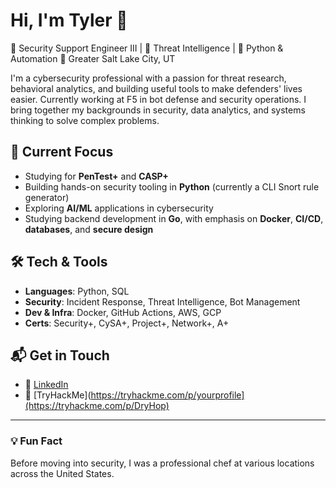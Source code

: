 # Hi, I'm Tyler 👋

🎯 Security Support Engineer III | 🧠 Threat Intelligence | 🐍 Python & Automation
📍 Greater Salt Lake City, UT

I'm a cybersecurity professional with a passion for threat research, behavioral analytics, and building useful tools to make defenders' lives easier. Currently working at F5 in bot defense and security operations. I bring together my backgrounds in security, data analytics, and systems thinking to solve complex problems.

## 🔧 Current Focus

- Studying for **PenTest+** and **CASP+**  
- Building hands-on security tooling in **Python** (currently a CLI Snort rule generator)  
- Exploring **AI/ML** applications in cybersecurity  
- Studying backend development in **Go**, with emphasis on **Docker**, **CI/CD**, **databases**, and **secure design**

## 🛠️ Tech & Tools

- **Languages**: Python, SQL
- **Security**: Incident Response, Threat Intelligence, Bot Management  
- **Dev & Infra**: Docker, GitHub Actions, AWS, GCP  
- **Certs**: Security+, CySA+, Project+, Network+, A+

## 📬 Get in Touch

<!-- 🌐 [Personal Site](https://yourdomain.com) -->
- 💼 [LinkedIn](https://linkedin.com/in/yourprofile)
- 🧠 [TryHackMe](https://tryhackme.com/p/yourprofile](https://tryhackme.com/p/DryHop)

---

### 💡 Fun Fact

Before moving into security, I was a professional chef at various locations across the United States.


<!--
**DryHop2/DryHop2** is a ✨ _special_ ✨ repository because its `README.md` (this file) appears on your GitHub profile.

Here are some ideas to get you started:

- 🔭 I’m currently working on ...
- 🌱 I’m currently learning ...
- 👯 I’m looking to collaborate on ...
- 🤔 I’m looking for help with ...
- 💬 Ask me about ...
- 📫 How to reach me: ...
- 😄 Pronouns: ...
- ⚡ Fun fact: ...
-->
